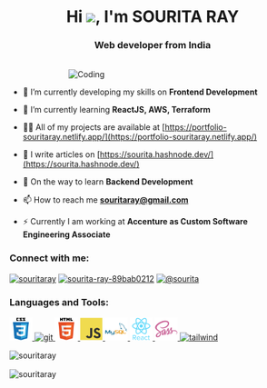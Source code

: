 <h1 align="center">Hi <img src="https://github.com/TheDudeThatCode/TheDudeThatCode/blob/master/Assets/wave.gif" width="40px">, I'm SOURITA RAY</h1>
<h3 align="center">Web developer from India</h3> <br>

<!-- <img align="right" alt="Coding" width="250" src="http://static.skaip.org/img/emoticons/180x180/f6fcff/womandeveloper.gif"> -->
<img align="right" alt="Coding" width="400" src="https://github.com/TheDudeThatCode/TheDudeThatCode/blob/master/Assets/Developer.gif">
<br>

- 🔭 I’m currently developing my skills on **Frontend Development**

- 🌱 I’m currently learning **ReactJS, AWS, Terraform**

- 👨‍💻 All of my projects are available at [https://portfolio-souritaray.netlify.app/](https://portfolio-souritaray.netlify.app/)

- 📝 I write articles on [https://sourita.hashnode.dev/](https://sourita.hashnode.dev/)

- 💬 On the way to learn **Backend Development**

- 📫 How to reach me **souritaray@gmail.com**

- ⚡ Currently I am working at **Accenture as Custom Software Engineering Associate**

<h3 align="left">Connect with me:</h3>
<p align="left">
<a href="https://twitter.com/souritaray" target="blank"><img align="center" src="https://raw.githubusercontent.com/rahuldkjain/github-profile-readme-generator/master/src/images/icons/Social/twitter.svg" alt="souritaray" height="30" width="40" /></a>
<a href="https://linkedin.com/in/sourita-ray-89bab0212" target="blank"><img align="center" src="https://raw.githubusercontent.com/rahuldkjain/github-profile-readme-generator/master/src/images/icons/Social/linked-in-alt.svg" alt="sourita-ray-89bab0212" height="30" width="40" /></a>
<a href="https://hashnode.com/@sourita" target="blank"><img align="center" src="https://raw.githubusercontent.com/rahuldkjain/github-profile-readme-generator/master/src/images/icons/Social/hashnode.svg" alt="@sourita" height="30" width="40" /></a>
</p>

<h3 align="left">Languages and Tools:</h3>
<p align="left"> <a href="https://www.w3schools.com/css/" target="_blank" rel="noreferrer"> <img src="https://raw.githubusercontent.com/devicons/devicon/master/icons/css3/css3-original-wordmark.svg" alt="css3" width="40" height="40"/> </a> <a href="https://git-scm.com/" target="_blank" rel="noreferrer"> <img src="https://www.vectorlogo.zone/logos/git-scm/git-scm-icon.svg" alt="git" width="40" height="40"/> </a> <a href="https://www.w3.org/html/" target="_blank" rel="noreferrer"> <img src="https://raw.githubusercontent.com/devicons/devicon/master/icons/html5/html5-original-wordmark.svg" alt="html5" width="40" height="40"/> </a> <a href="https://developer.mozilla.org/en-US/docs/Web/JavaScript" target="_blank" rel="noreferrer"> <img src="https://raw.githubusercontent.com/devicons/devicon/master/icons/javascript/javascript-original.svg" alt="javascript" width="40" height="40"/> </a> <a href="https://www.mysql.com/" target="_blank" rel="noreferrer"> <img src="https://raw.githubusercontent.com/devicons/devicon/master/icons/mysql/mysql-original-wordmark.svg" alt="mysql" width="40" height="40"/> </a> <a href="https://reactjs.org/" target="_blank" rel="noreferrer"> <img src="https://raw.githubusercontent.com/devicons/devicon/master/icons/react/react-original-wordmark.svg" alt="react" width="40" height="40"/> </a> <a href="https://sass-lang.com" target="_blank" rel="noreferrer"> <img src="https://raw.githubusercontent.com/devicons/devicon/master/icons/sass/sass-original.svg" alt="sass" width="40" height="40"/> </a> <a href="https://tailwindcss.com/" target="_blank" rel="noreferrer"> <img src="https://www.vectorlogo.zone/logos/tailwindcss/tailwindcss-icon.svg" alt="tailwind" width="40" height="40"/> </a> </p>

<p><img align="center" src="https://github-readme-stats.vercel.app/api/top-langs?username=souritaray&show_icons=true&locale=en&layout=compact" alt="souritaray" /></p>

<p><img align="center" src="https://github-readme-streak-stats.herokuapp.com/?user=souritaray&" alt="souritaray" /></p>

